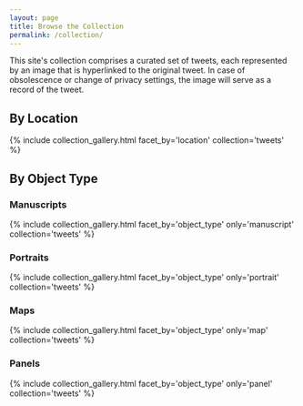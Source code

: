 ```yaml
---
layout: page
title: Browse the Collection
permalink: /collection/
---
```


This site's collection comprises a curated set of tweets, each represented by an image that is hyperlinked to the original tweet. In case of obsolescence or change of privacy settings, the image will serve as a record of the tweet.

## By Location

{% include collection_gallery.html facet_by='location' collection='tweets' %}

## By Object Type

### Manuscripts

{% include collection_gallery.html facet_by='object_type' only='manuscript' collection='tweets' %}

### Portraits

{% include collection_gallery.html facet_by='object_type' only='portrait' collection='tweets' %}

### Maps

{% include collection_gallery.html facet_by='object_type' only='map' collection='tweets' %}

### Panels

{% include collection_gallery.html facet_by='object_type' only='panel' collection='tweets' %}
